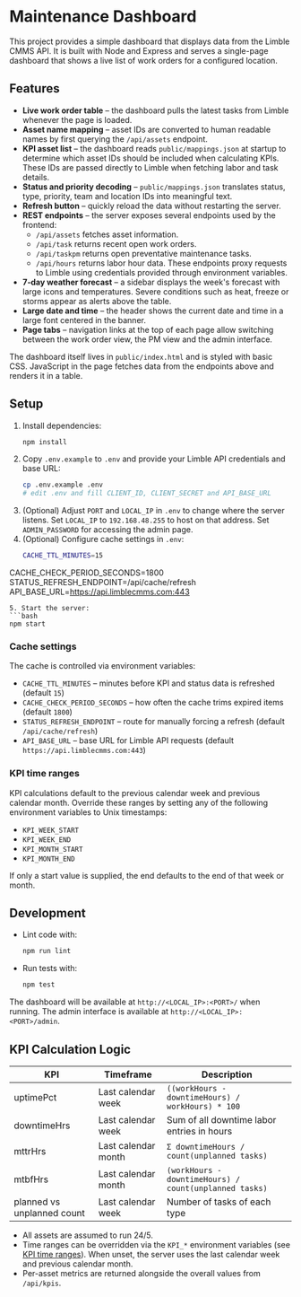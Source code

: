 # Maintenance Dashboard

This project provides a simple dashboard that displays data from the Limble CMMS
API. It is built with Node and Express and serves a single-page dashboard that
shows a live list of work orders for a configured location.

## Features

- **Live work order table** – the dashboard pulls the latest tasks from Limble
  whenever the page is loaded.
- **Asset name mapping** – asset IDs are converted to human readable names by
  first querying the `/api/assets` endpoint.
- **KPI asset list** – the dashboard reads `public/mappings.json` at startup to
  determine which asset IDs should be included when calculating KPIs. These IDs
  are passed directly to Limble when fetching labor and task details.
- **Status and priority decoding** – `public/mappings.json` translates status,
  type, priority, team and location IDs into meaningful text.
- **Refresh button** – quickly reload the data without restarting the server.
- **REST endpoints** – the server exposes several endpoints used by the
  frontend:
  - `/api/assets` fetches asset information.
  - `/api/task` returns recent open work orders.
  - `/api/taskpm` returns open preventative maintenance tasks.
  - `/api/hours` returns labor hour data.
  These endpoints proxy requests to Limble using credentials provided through
  environment variables.
- **7‑day weather forecast** – a sidebar displays the week's forecast with large icons and
  temperatures. Severe conditions such as heat, freeze or storms appear as alerts above the table.
- **Large date and time** – the header shows the current date and time in a large
  font centered in the banner.
- **Page tabs** – navigation links at the top of each page allow switching between
  the work order view, the PM view and the admin interface.

The dashboard itself lives in `public/index.html` and is styled with basic CSS.
JavaScript in the page fetches data from the endpoints above and renders it in a
table.

## Setup

1. Install dependencies:
   ```bash
   npm install
   ```
2. Copy `.env.example` to `.env` and provide your Limble API credentials and base URL:
   ```bash
   cp .env.example .env
   # edit .env and fill CLIENT_ID, CLIENT_SECRET and API_BASE_URL
   ```
3. (Optional) Adjust `PORT` and `LOCAL_IP` in `.env` to change where the server listens. Set `LOCAL_IP` to `192.168.48.255` to host on that address. Set `ADMIN_PASSWORD` for accessing the admin page.
4. (Optional) Configure cache settings in `.env`:
   ```bash
   CACHE_TTL_MINUTES=15
 CACHE_CHECK_PERIOD_SECONDS=1800
 STATUS_REFRESH_ENDPOINT=/api/cache/refresh
 API_BASE_URL=https://api.limblecmms.com:443
   ```
5. Start the server:
   ```bash
   npm start
   ```

### Cache settings
The cache is controlled via environment variables:
- `CACHE_TTL_MINUTES` – minutes before KPI and status data is refreshed (default `15`)
- `CACHE_CHECK_PERIOD_SECONDS` – how often the cache trims expired items (default `1800`)
- `STATUS_REFRESH_ENDPOINT` – route for manually forcing a refresh (default `/api/cache/refresh`)
- `API_BASE_URL` – base URL for Limble API requests (default `https://api.limblecmms.com:443`)

### KPI time ranges
KPI calculations default to the previous calendar week and previous calendar month. Override
these ranges by setting any of the following environment variables to Unix timestamps:

- `KPI_WEEK_START`
- `KPI_WEEK_END`
- `KPI_MONTH_START`
- `KPI_MONTH_END`

If only a start value is supplied, the end defaults to the end of that week or month.

## Development

- Lint code with:
  ```bash
  npm run lint
  ```
- Run tests with:
  ```bash
  npm test
  ```

The dashboard will be available at `http://<LOCAL_IP>:<PORT>/` when running.
The admin interface is available at `http://<LOCAL_IP>:<PORT>/admin`.

## KPI Calculation Logic

| KPI | Timeframe | Description |
|-----|-----------|-------------|
| uptimePct | Last calendar week | `((workHours - downtimeHours) / workHours) * 100` |
| downtimeHrs | Last calendar week | Sum of all downtime labor entries in hours |
| mttrHrs | Last calendar month | `Σ downtimeHours / count(unplanned tasks)` |
| mtbfHrs | Last calendar month | `(workHours - downtimeHours) / count(unplanned tasks)` |
| planned vs unplanned count | Last calendar week | Number of tasks of each type |

* All assets are assumed to run 24/5.
* Time ranges can be overridden via the `KPI_*` environment variables
  (see [KPI time ranges](#kpi-time-ranges)). When unset, the server uses the
  last calendar week and previous calendar month.
* Per-asset metrics are returned alongside the overall values from `/api/kpis`.
